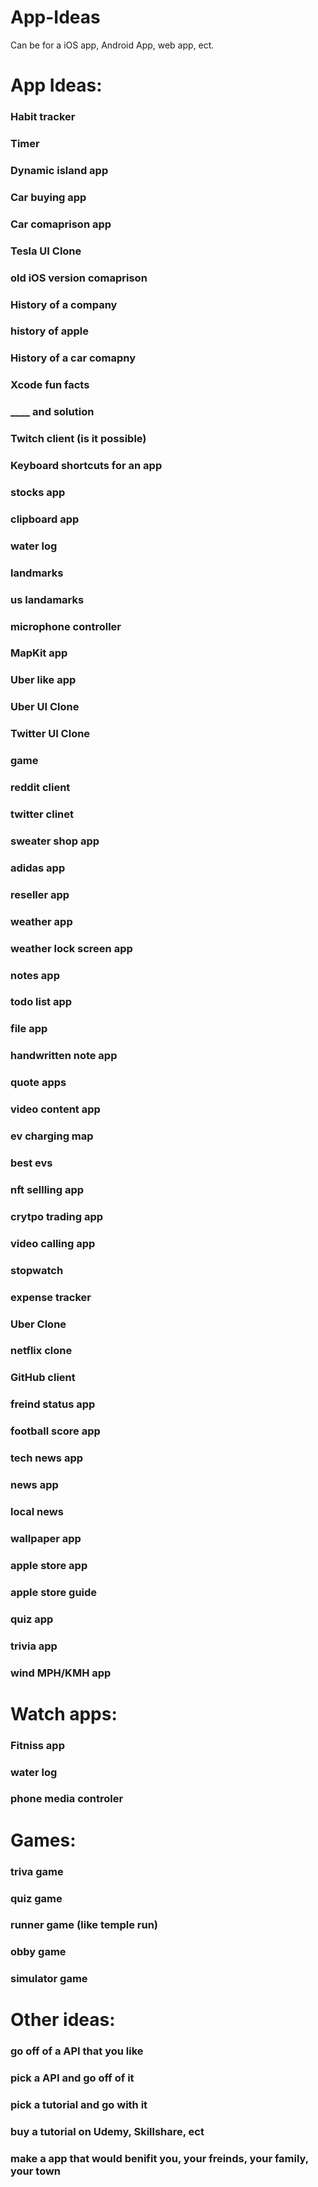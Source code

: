 # App-Ideas 
Can be for a iOS app, Android App, web app, ect.

# App Ideas:

### Habit tracker
### Timer 
### Dynamic island app
### Car buying app
### Car comaprison app
### Tesla UI Clone
### old iOS version comaprison
### History of a company
### history of apple
### History of a car comapny
### Xcode fun facts
### ____ and solution
### Twitch client (is it possible)
### Keyboard shortcuts for an app
### stocks app
### clipboard app
### water log
### landmarks
### us landamarks
### microphone controller
### MapKit app
### Uber like app
### Uber UI Clone
### Twitter UI Clone
### game
### reddit client
### twitter clinet
### sweater shop app
### adidas app
### reseller app
### weather app
### weather lock screen app
### notes app
### todo list app
### file app
###  handwritten note app
### quote apps
### video content app
### ev charging map
### best evs
### nft sellling app
### crytpo trading app
### video calling app
### stopwatch
### expense tracker
### Uber Clone
### netflix clone
### GitHub client
### freind status app
### football score app
### tech news app
### news app
### local news
### wallpaper app
### apple store app
### apple store guide
### quiz app
### trivia app
### wind MPH/KMH app
### 


# Watch apps:
### Fitniss app
### water log
### phone media controler

# Games:
### triva game
### quiz game
### runner game (like temple run)
### obby game
### simulator game

# Other ideas:

### go off of a API that you like
### pick a API and go off of it
### pick a tutorial and go with it
### buy a tutorial on Udemy, Skillshare, ect
### make a app that would benifit you, your freinds, your family, your town
